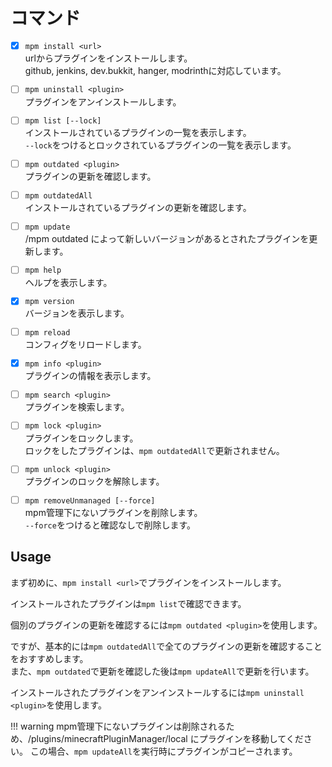 # コマンド

- [x] `mpm install <url>`<br>
urlからプラグインをインストールします。<br>
github, jenkins, dev.bukkit, hanger, modrinthに対応しています。


- [ ] `mpm uninstall <plugin>`<br>
プラグインをアンインストールします。<br>

- [ ] `mpm list [--lock]`<br>
インストールされているプラグインの一覧を表示します。<br>
`--lock`をつけるとロックされているプラグインの一覧を表示します。

- [ ] `mpm outdated <plugin>`<br>
プラグインの更新を確認します。<br>

- [ ] `mpm outdatedAll`<br>
インストールされているプラグインの更新を確認します。<br>

- [ ] `mpm update`<br>
/mpm outdated によって新しいバージョンがあるとされたプラグインを更新します。<br>

- [ ] `mpm help`<br>
ヘルプを表示します。<br>

- [x] `mpm version`<br>
バージョンを表示します。<br>

- [ ] `mpm reload`<br>
コンフィグをリロードします。<br>

- [x] `mpm info <plugin>`<br>
プラグインの情報を表示します。<br>

- [ ] `mpm search <plugin>`<br>
プラグインを検索します。<br>

- [ ] `mpm lock <plugin>`<br>
プラグインをロックします。<br>
ロックをしたプラグインは、`mpm outdatedAll`で更新されません。<br>

- [ ] `mpm unlock <plugin>`<br>
プラグインのロックを解除します。<br>

- [ ] `mpm removeUnmanaged [--force]`<br>
mpm管理下にないプラグインを削除します。<br>
`--force`をつけると確認なしで削除します。


## Usage
まず初めに、`mpm install <url>`でプラグインをインストールします。<br>

インストールされたプラグインは`mpm list`で確認できます。<br>

個別のプラグインの更新を確認するには`mpm outdated <plugin>`を使用します。<br>

ですが、基本的には`mpm outdatedAll`で全てのプラグインの更新を確認することをおすすめします。<br>
また、`mpm outdated`で更新を確認した後は`mpm updateAll`で更新を行います。<br>

インストールされたプラグインをアンインストールするには`mpm uninstall <plugin>`を使用します。<br>

!!! warning
    mpm管理下にないプラグインは削除されるため、/plugins/minecraftPluginManager/local にプラグインを移動してください。
    この場合、`mpm updateAll`を実行時にプラグインがコピーされます。


